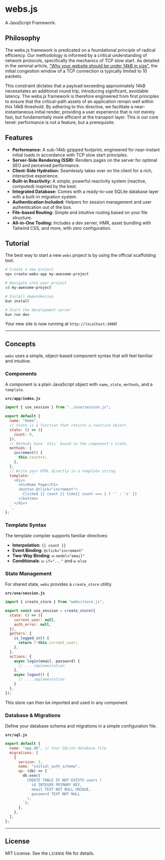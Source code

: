 # webs.js

A JavaScript Framework.

## Philosophy

The webs.js framework is predicated on a foundational principle of radical efficiency. Our methodology is informed by a critical understanding of network protocols, specifically the mechanics of TCP slow start. As detailed in the seminal article, ["Why your website should be under 14kB in size"](https://endtimes.dev/why-your-website-should-be-under-14kb-in-size/), the initial congestion window of a TCP connection is typically limited to 10 packets.

This constraint dictates that a payload exceeding approximately 14kB necessitates an additional round trip, introducing significant, avoidable latency. The webs.js framework is therefore engineered from first principles to ensure that the critical-path assets of an application remain well within this 14kB threshold. By adhering to this directive, we facilitate a near-instantaneous initial render, providing a user experience that is not merely fast, but fundamentally more efficient at the transport layer. This is our core tenet: performance is not a feature, but a prerequisite.

## Features

- **Performance:** A sub-14kb gzipped footprint, engineered for near-instant initial loads in accordance with TCP slow start principles.
- **Server-Side Rendering (SSR):** Renders pages on the server for optimal SEO and perceived performance.
- **Client-Side Hydration:** Seamlessly takes over on the client for a rich, interactive experience.
- **Built-in Reactivity:** A simple, powerful reactivity system (reactive, computed) inspired by the best.
- **Integrated Database:** Comes with a ready-to-use SQLite database layer with a built-in migration system.
- **Authentication Included:** Helpers for session management and user authentication out of the box.
- **File-based Routing:** Simple and intuitive routing based on your file structure.
- **All-in-One Tooling:** Includes a dev server, HMR, asset bundling with Tailwind CSS, and more, with zero configuration.

## Tutorial

The best way to start a new `webs` project is by using the official scaffolding tool.

```bash
# Create a new project
npx create-webs-app my-awesome-project

# Navigate into your project
cd my-awesome-project

# Install dependencies
bun install

# Start the development server
bun run dev
```

Your new site is now running at `http://localhost:3000`!

---

## Concepts

`webs` uses a simple, object-based component syntax that will feel familiar and intuitive.

### Components

A component is a plain JavaScript object with `name`, `state`, `methods`, and a `template`.

**`src/app/index.js`**
```javascript
import { use_session } from "../use/session.js";

export default {
  name: "Home",
  // State is a function that returns a reactive object.
  state: () => ({
    count: 0,
  }),
  // Methods have `this` bound to the component's state.
  methods: {
    increment() {
      this.count++;
    },
  },
  // Write your HTML directly in a template string.
  template: `
    <div>
      <h1>Home Page</h1>
      <button @click="increment">
        Clicked {{ count }} time{{ count === 1 ? '' : 's' }}
      </button>
    </div>
  `,
};
```

### Template Syntax

The template compiler supports familiar directives:
- **Interpolation**: `{{ count }}`
- **Event Binding**: `@click="increment"`
- **Two-Way Binding**: `w-model="email"`
- **Conditionals**: `w-if="..."` and `w-else`

### State Management

For shared state, `webs` provides a `create_store` utility.

**`src/use/session.js`**
```javascript
import { create_store } from "webs/store.js";

export const use_session = create_store({
  state: () => ({
    current_user: null,
    auth_error: null,
  }),
  getters: {
    is_logged_in() {
      return !!this.current_user;
    },
  },
  actions: {
    async login(email, password) {
      // ... implementation
    },
    async logout() {
      // ... implementation
    }
  },
});
```

This store can then be imported and used in any component.

### Database & Migrations

Define your database schema and migrations in a simple configuration file.

**`src/sql.js`**
```javascript
export default {
  name: "app.db", // Your SQLite database file
  migrations: [
    {
      version: 1,
      name: "initial_auth_schema",
      up: (db) => {
        db.exec(`
          CREATE TABLE IF NOT EXISTS users (
            id INTEGER PRIMARY KEY,
            email TEXT NOT NULL UNIQUE,
            password TEXT NOT NULL
          );
        `);
      },
    },
  ],
};
```

---

## License

MIT License. See the `LICENSE` file for details.

